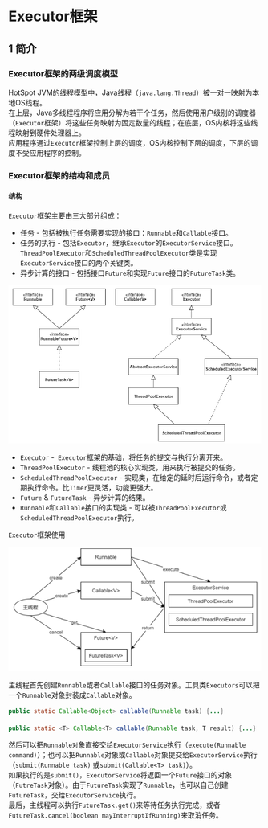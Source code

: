 # Executor框架

## 1 简介

### Executor框架的两级调度模型

HotSpot JVM的线程模型中，Java线程（`java.lang.Thread`）被一对一映射为本地OS线程。  
在上层，Java多线程程序将应用分解为若干个任务，然后使用用户级别的调度器（`Executor`框架）将这些任务映射为固定数量的线程；在底层，OS内核将这些线程映射到硬件处理器上。  
应用程序通过`Executor`框架控制上层的调度，OS内核控制下层的调度，下层的调度不受应用程序的控制。

### Executor框架的结构和成员

#### 结构

`Executor`框架主要由三大部分组成：

* 任务 - 包括被执行任务需要实现的接口：`Runnable`和`Callable`接口。
* 任务的执行 - 包括`Executor`，继承`Executor`的`ExecutorService`接口。`ThreadPoolExecutor`和`ScheduledThreadPoolExecutor`类是实现`ExecutorService`接口的两个关键类。
* 异步计算的接口 - 包括接口`Future`和实现`Future`接口的`FutureTask`类。

![executor框架的类与接口](./images/executor框架的类与接口.png "executor框架的类与接口")

* `Executor` -` Executor`框架的基础，将任务的提交与执行分离开来。
* `ThreadPoolExecutor` - 线程池的核心实现类，用来执行被提交的任务。
* `ScheduledThreadPoolExecutor` - 实现类，在给定的延时后运行命令，或者定期执行命令。比`Timer`更灵活，功能更强大。
* `Future` & `FutureTask` - 异步计算的结果。
* `Runnable`和`Callable`接口的实现类 - 可以被`ThreadPoolExecutor`或`ScheduledThreadPoolExecutor`执行。

`Executor`框架使用

![executor框架使用](./images/executor框架使用.png "executor框架使用")

主线程首先创建`Runnable`或者`Callable`接口的任务对象。工具类`Executors`可以把一个`Runnable`对象封装成`Callable`对象。

```java
public static Callable<Object> callable(Runnable task) {...}

public static <T> Callable<T> callable(Runnable task, T result) {...}
```

然后可以把`Runnable对`象直接交给`ExecutorService`执行（`execute(Runnable command)`）；也可以把`Runnable`对象或`Callable`对象提交给`ExecutorService`执行（`submit(Runnable task)` 或`submit(Callable<T> task)`）。  
如果执行的是`submit()`，`ExecutorService`将返回一个`Future`接口的对象（`FutreTask`对象）。由于`FutureTask`实现了`Runnable`，也可以自己创建`FutureTask`，交给`ExecutorService`执行。  
最后，主线程可以执行`FutureTask.get()`来等待任务执行完成，或者`FutureTask.cancel(boolean mayInterruptIfRunning)`来取消任务。



